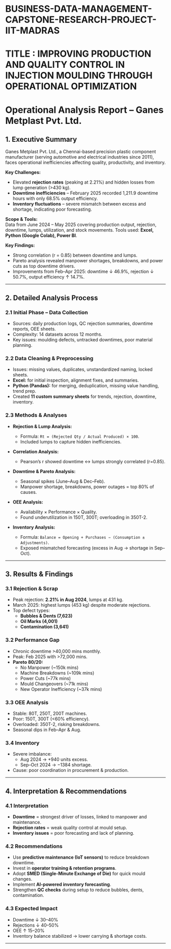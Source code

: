 # BUSINESS-DATA-MANAGEMENT-CAPSTONE-RESEARCH-PROJECT-IIT-MADRAS
# TITLE : IMPROVING PRODUCTION AND QUALITY CONTROL IN INJECTION MOULDING THROUGH OPERATIONAL OPTIMIZATION
# Operational Analysis Report – Ganes Metplast Pvt. Ltd.

## 1. Executive Summary
Ganes Metplast Pvt. Ltd., a Chennai-based precision plastic component manufacturer (serving automotive and electrical industries since 2011), faces operational inefficiencies affecting quality, productivity, and inventory.  

**Key Challenges:**
- Elevated **rejection rates** (peaking at 2.21%) and hidden losses from lump generation (>430 kg).  
- **Downtime inefficiencies** – February 2025 recorded 1,211.9 downtime hours with only 68.5% output efficiency.  
- **Inventory fluctuations** – severe mismatch between excess and shortage, indicating poor forecasting.  

**Scope & Tools:**  
Data from June 2024 – May 2025 covering production output, rejection, downtime, lumps, utilization, and stock movements. Tools used: **Excel, Python (Google Colab), Power BI**.  

**Key Findings:**  
- Strong correlation (r = 0.85) between downtime and lumps.  
- Pareto analysis revealed manpower shortages, breakdowns, and power cuts as top downtime drivers.  
- Improvements from Feb–Apr 2025: downtime ↓ 46.9%, rejection ↓ 50.7%, output efficiency ↑ 14.7%.  

---

## 2. Detailed Analysis Process

### 2.1 Initial Phase – Data Collection
- Sources: daily production logs, QC rejection summaries, downtime reports, OEE sheets.  
- Complexity: 14 datasets across 12 months.  
- Key issues: moulding defects, untracked downtimes, poor material planning.  

### 2.2 Data Cleaning & Preprocessing
- Issues: missing values, duplicates, unstandardized naming, locked sheets.  
- **Excel:** for initial inspection, alignment fixes, and summaries.  
- **Python (Pandas):** for merging, deduplication, missing value handling, trend prep.  
- Created **11 custom summary sheets** for trends, rejection, downtime, inventory.  

### 2.3 Methods & Analyses
- **Rejection & Lump Analysis:**  
  - Formula: `Rt = (Rejected Qty / Actual Produced) × 100`.  
  - Included lumps to capture hidden inefficiencies.  

- **Correlation Analysis:**  
  - Pearson’s r showed downtime ↔ lumps strongly correlated (r=0.85).  

- **Downtime & Pareto Analysis:**  
  - Seasonal spikes (June–Aug & Dec–Feb).  
  - Manpower shortage, breakdowns, power outages = top 80% of causes.  

- **OEE Analysis:**  
  - Availability × Performance × Quality.  
  - Found underutilization in 150T, 300T; overloading in 350T-2.  

- **Inventory Analysis:**  
  - Formula: `Balance = Opening + Purchases − (Consumption ± Adjustments)`.  
  - Exposed mismatched forecasting (excess in Aug → shortage in Sep–Oct).  

---

## 3. Results & Findings

### 3.1 Rejection & Scrap
- Peak rejection: **2.21% in Aug 2024**, lumps at 431 kg.  
- March 2025: highest lumps (453 kg) despite moderate rejections.  
- Top defect types:  
  - **Bubbles & Dents (7,623)**  
  - **Oil Marks (4,001)**  
  - **Contamination (3,641)**  

### 3.2 Performance Gap
- Chronic downtime >40,000 mins monthly.  
- Peak: Feb 2025 with >72,000 mins.  
- **Pareto 80/20:**  
  - No Manpower (~150k mins)  
  - Machine Breakdowns (~109k mins)  
  - Power Cuts (~77k mins)  
  - Mould Changeovers (~71k mins)  
  - New Operator Inefficiency (~37k mins)  

### 3.3 OEE Analysis
- Stable: 80T, 250T, 200T machines.  
- Poor: 150T, 300T (<60% efficiency).  
- Overloaded: 350T-2, risking breakdowns.  
- Seasonal dips in Feb–Apr & Aug.  

### 3.4 Inventory
- Severe imbalance:  
  - Aug 2024 → +940 units excess.  
  - Sep–Oct 2024 → −1384 shortage.  
- Cause: poor coordination in procurement & production.  

---

## 4. Interpretation & Recommendations

### 4.1 Interpretation
- **Downtime** = strongest driver of losses, linked to manpower and maintenance.  
- **Rejection rates** = weak quality control at mould setup.  
- **Inventory issues** = poor forecasting and lack of planning.  

### 4.2 Recommendations
- Use **predictive maintenance (IoT sensors)** to reduce breakdown downtime.  
- Invest in **operator training & retention programs**.  
- Adopt **SMED (Single-Minute Exchange of Die)** for quick mould changes.  
- Implement **AI-powered inventory forecasting**.  
- Strengthen **QC checks** during setup to reduce bubbles, dents, contamination.  

### 4.3 Expected Impact
- Downtime ↓ 30–40%  
- Rejections ↓ 40–50%  
- OEE ↑ 15–20%  
- Inventory balance stabilized → lower carrying & shortage costs.  

---
